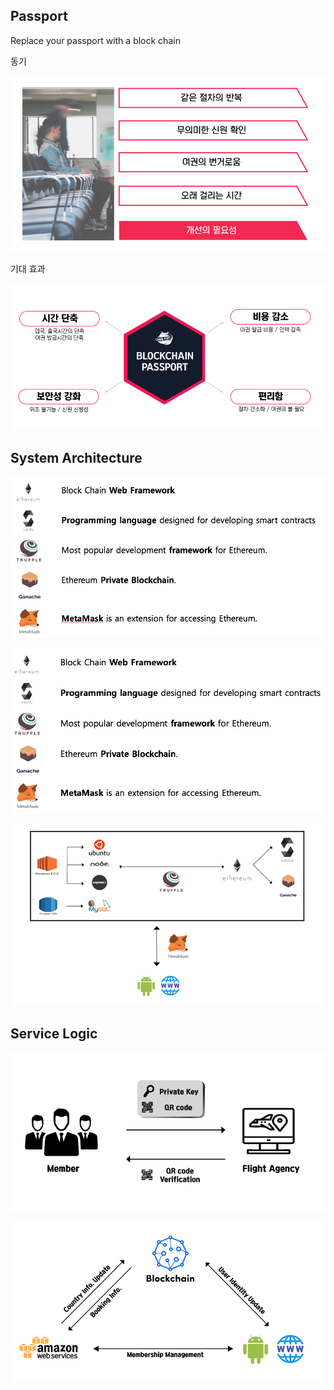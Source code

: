 ## Passport

Replace your passport with a block chain




동기 

![](/public_static/images/readme_image/1.png)

기대 효과

![](/public_static/images/readme_image/2.png)

## System Architecture

![](/public_static/images/readme_image/4.png)

![](/public_static/images/readme_image/5.png)

![](/public_static/images/readme_image/6.png)

## Service Logic 

![](/public_static/images/readme_image/7.png)

![](/public_static/images/readme_image/8.png)